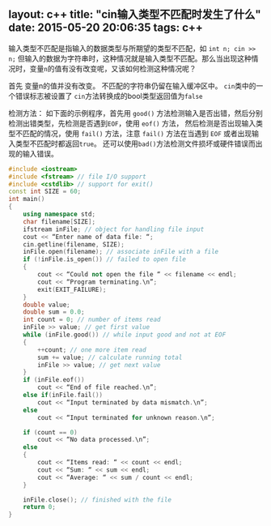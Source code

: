 layout: c++
title: "cin输入类型不匹配时发生了什么"
date: 2015-05-20 20:06:35
tags: c++ 
---

输入类型不匹配是指输入的数据类型与所期望的类型不匹配，如 `int n; cin >> n;` 
但输入的数据为字符串时，这种情况就是输入类型不匹配。那么当出现这种情况时，变量`n`的值有没有改变呢，又该如何检测这种情况呢？

<!-- more --> 

首先
变量n的值并没有改变。
不匹配的字符串仍留在输入缓冲区中。
`cin`类中的一个错误标志被设置了
`cin`方法转换成的bool类型返回值为`false`
 
检测方法：
如下面的示例程序，首先用 `good()` 方法检测输入是否出错，然后分别检测出错类型，先检测是否遇到`EOF`，使用 `eof()` 方法，
然后检测是否出现输入类型不匹配的情况，使用 `fail()` 方法，注意 `fail()` 方法在当遇到 `EOF` 或者出现输入类型不匹配时都返回`true`。 
还可以使用`bad()`方法检测文件损坏或硬件错误而出现的输入错误。

``` c++
#include <iostream>
#include <fstream> // file I/O support
#include <cstdlib> // support for exit()
const int SIZE = 60;
int main()
{
    using namespace std;
    char filename[SIZE];
    ifstream inFile; // object for handling file input
    cout << “Enter name of data file: “;
    cin.getline(filename, SIZE);
    inFile.open(filename); // associate inFile with a file
    if (!inFile.is_open()) // failed to open file
    {
        cout << “Could not open the file “ << filename << endl;
        cout << “Program terminating.\n”;
        exit(EXIT_FAILURE);
    }
    double value;
    double sum = 0.0;
    int count = 0; // number of items read
    inFile >> value; // get first value
    while (inFile.good()) // while input good and not at EOF
    {
        ++count; // one more item read
        sum += value; // calculate running total
        inFile >> value; // get next value
    }
    if (inFile.eof())
        cout << “End of file reached.\n”;
    else if(inFile.fail())
        cout << “Input terminated by data mismatch.\n”;
    else
        cout << “Input terminated for unknown reason.\n”;

    if (count == 0)
        cout << “No data processed.\n”;
    else
    {
        cout << “Items read: “ << count << endl;
        cout << “Sum: “ << sum << endl;
        cout << “Average: “ << sum / count << endl;
    }

    inFile.close(); // finished with the file
    return 0;
}
```
